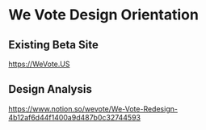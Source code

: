 # We Vote Design Orientation

## Existing Beta Site
https://WeVote.US

## Design Analysis
https://www.notion.so/wevote/We-Vote-Redesign-4b12af6d44f1400a9d487b0c32744593
